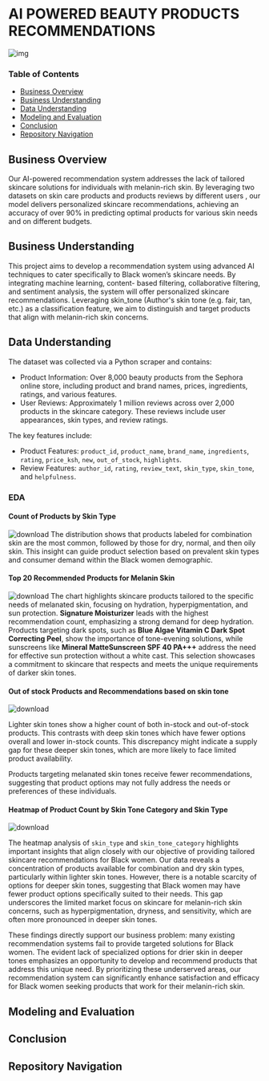# AI POWERED BEAUTY PRODUCTS RECOMMENDATIONS
![img](https://github.com/user-attachments/assets/2403184a-4433-4f48-a1cc-45f9bb197db6)

### Table of Contents

- [Business Overview](#business-overview)
- [Business Understanding](#business-understanding)
- [Data Understanding](#data-understanding)
- [Modeling and Evaluation](#modeling-and-evaluation)
- [Conclusion](#conclusion)
- [Repository Navigation](#repository-navigation)

## Business Overview

Our AI-powered recommendation system addresses the lack of tailored skincare solutions for individuals with melanin-rich skin. By leveraging two datasets on skin care products and products reviews by different users , our model delivers personalized skincare recommendations, achieving an accuracy of over 90% in predicting optimal products for various skin needs and on different budgets.

## Business Understanding

This project aims to develop a recommendation system using advanced AI techniques to cater specifically to Black women’s skincare needs. By integrating machine learning, content- based filtering, collaborative filtering, and sentiment analysis, the system will offer personalized skincare recommendations. Leveraging skin_tone (Author's skin tone (e.g. fair, tan, etc.) as a classification feature, we aim to distinguish and target products that align with melanin-rich skin concerns.

## Data Understanding

The dataset was collected via a Python scraper and contains:
- Product Information: Over 8,000 beauty products from the Sephora online store, including product and brand names, prices, ingredients, ratings, and various features. 
- User Reviews: Approximately 1 million reviews across over 2,000 products in the skincare category. These reviews include user appearances, skin types, and review ratings.

The key features include:
- Product Features: `product_id`, `product_name`, `brand_name`, `ingredients`, `rating`, `price_ksh`, `new`, `out_of_stock`, `highlights`. 
- Review Features: `author_id`, `rating`, `review_text`, `skin_type`, `skin_tone`, and
`helpfulness`.


### EDA

#### Count of Products by Skin Type
![download](https://github.com/user-attachments/assets/afdbd9db-19a8-44db-803a-5741efe0c067)
The distribution shows that products labeled for combination skin are the most common, followed by those for dry, normal, and then oily skin. This insight can guide product selection based on prevalent skin types and consumer demand within the Black women demographic.

#### Top 20 Recommended Products for Melanin Skin

![download](https://github.com/user-attachments/assets/8946f8fa-8448-4107-a84e-03e661bd4b6c)
The chart highlights skincare products tailored to the specific needs of melanated skin, focusing on hydration, hyperpigmentation, and sun protection. **Signature Moisturizer** leads with the highest recommendation count, emphasizing a strong demand for deep hydration. Products targeting dark spots, such as **Blue Algae Vitamin C Dark Spot Correcting Peel**, show the importance of tone-evening solutions, while sunscreens like **Mineral MatteSunscreen SPF 40 PA+++** address the need for effective sun protection without a white cast. This selection showcases a commitment to skincare that respects and meets the unique requirements of darker skin tones.

#### Out of stock Products and Recommendations based on skin tone

![download](https://github.com/user-attachments/assets/292c819f-04f0-44fa-b1c2-851bdb099e33)

Lighter skin tones show a higher count of both in-stock and out-of-stock products. This contrasts with deep skin tones which have fewer options overall and lower in-stock counts. This discrepancy might indicate a supply gap for these deeper skin tones, which are more likely to face limited product availability.

Products targeting melanated skin tones receive fewer recommendations, suggesting that product options may not fully address the needs or preferences of these individuals.

#### Heatmap of Product Count by Skin Tone Category and Skin Type
![download](https://github.com/user-attachments/assets/85e65e5a-60de-4f85-8d36-bbc1aa258743)

The heatmap analysis of `skin_type` and `skin_tone_category` highlights important insights that align closely with our objective of providing tailored skincare recommendations for Black women. Our data reveals a concentration of products available for combination and dry skin types, particularly within lighter skin tones. However, there is a notable scarcity of options for deeper skin tones, suggesting that Black women may have fewer product options specifically suited to their needs. This gap underscores the limited market focus on skincare for melanin-rich skin concerns, such as hyperpigmentation, dryness, and sensitivity, which are often more pronounced in deeper skin tones.

These findings directly support our business problem: many existing recommendation systems fail to provide targeted solutions for Black women. The evident lack of specialized options for drier skin in deeper tones emphasizes an opportunity to develop and recommend products that address this unique need. By prioritizing these underserved areas, our recommendation system can significantly enhance satisfaction and efficacy for Black women seeking products that work for their melanin-rich skin.

## Modeling and Evaluation


## Conclusion

## Repository Navigation

